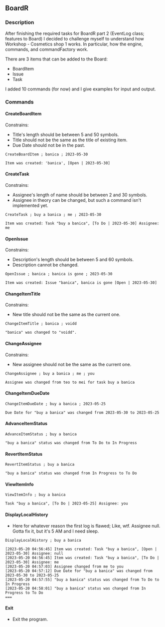 ## BoardR
### Description
After finishing the required tasks for BoardR part 2 (EventLog class; features to Board) I decided to challenge myself to understand how Workshop - Cosmetics shop 1 works.
In particular, how the engine, commands, and commandFactory work.

There are 3 items that can be added to the Board:
- BoardItem
- Issue
- Task

I added 10 commands (for now) and I give examples for input and output.
### Commands
#### CreateBoardItem 
Constrains:
- Title's length should be between 5 and 50 symbols.
- Title should not be the same as the title of existing item.
- Due Date should not be in the past.

```
CreateBoardItem ; banica ; 2023-05-30
```
```
Item was created: 'banica', [Open | 2023-05-30]
```
#### CreateTask
Constrains:
- Assignee's length of name should be between 2 and 30 symbols.
- Assignee in theory can be changed, but such a command isn't implemented yet.
```
CreateTask ; buy a banica ; me ; 2023-05-30
```
```
Item was created: Task "buy a banica", [To Do | 2023-05-30] Assignee: me
```
#### OpenIssue
Constrains:
- Description's length should be between 5 and 60 symbols.
- Description cannot be changed.
```
OpenIssue ; banica ; banica is gone ; 2023-05-30
```
```
Item was created: Issue "banica", banica is gone [Open | 2023-05-30]
```
#### ChangeItemTitle
Constrains:
- New title should not be the same as the current one.

```
ChangeItemTitle ; banica ; voidd
```
```
"banica" was changed to "voidd".
```
#### ChangeAssignee
Constrains:
- New assignee should not be the same as the current one.
```
ChangeAssignee ; buy a banica ; me ; you
```
```
Assignee was changed from teo to mei for task buy a banica
```
#### ChangeItemDueDate
```
ChangeItemDueDate ; buy a banica ; 2023-05-25
```
```
Due Date for "buy a banica" was changed from 2023-05-30 to 2023-05-25
```
#### AdvanceItemStatus
```
AdvanceItemStatus ; buy a banica
```
```
"buy a banica" status was changed from To Do to In Progress
```
#### RevertItemStatus
```
RevertItemStatus ; buy a banica
```
```
"buy a banica" status was changed from In Progress to To Do
```
#### ViewItemInfo
```
ViewItemInfo ; buy a banica
```
```
Task "buy a banica", [To Do | 2023-05-25] Assignee: you
```
#### DisplayLocalHistory
- Here for whatever reason the first log is flawed; Like, wtf. Assignee null. Gotta fix it, but it's 5 AM and I need sleep.
```
DisplayLocalHistory ; buy a banica
```
```
[2023-05-20 04:56:45] Item was created: Task "buy a banica", [Open | 2023-05-30] Assignee: null
[2023-05-20 04:56:45] Item was created: Task "buy a banica", [To Do | 2023-05-30] Assignee: me
[2023-05-20 04:57:03] Assignee changed from me to you
[2023-05-20 04:57:12] Due Date for "buy a banica" was changed from 2023-05-30 to 2023-05-25
[2023-05-20 04:57:55] "buy a banica" status was changed from To Do to In Progress
[2023-05-20 04:58:01] "buy a banica" status was changed from In Progress to To Do
===
```
#### Exit
- Exit the program.